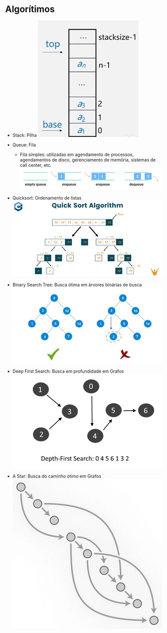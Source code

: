 # Algorítimos

- Stack: Pilha
![Pilha](/img/stack.png)

- Queue: Fila
    - Fila simples: utilizadas em agendamento de processos, agendamentos de disco, gerenciamento de memória, sistemas de call center, etc.
![Fila](/img/queue.png)

- Quicksort: Ordenamento de listas
![Quicksort](/img/quick_sort_algorithm.png)

- Binary Search Tree: Busca ótima em árvores binárias de busca
![Árvore Binária de Busca](/img/bst-vs-not-bst.png)

- Deep First Search: Busca em profundidade em Grafos
![Busca em Profundidade](/img/disconnected-graph-dfs.png)

- A Star: Busca do caminho ótimo em Grafos
![A Star](/img/dag-a_star.png)